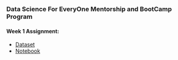 ### **Data Science For EveryOne Mentorship and BootCamp Program** 

#### Week 1 Assignment:
* [Dataset](https://www.kaggle.com/datasets/blastchar/telco-customer-churn) 
* [Notebook](https://github.com/Sciederrick/Data-Science-For-EveryOne/blob/main/TelcoCustomerChurn.ipynb)
